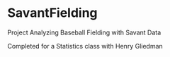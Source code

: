 # SavantFielding
Project Analyzing Baseball Fielding with Savant Data

Completed for a Statistics class with Henry Gliedman

